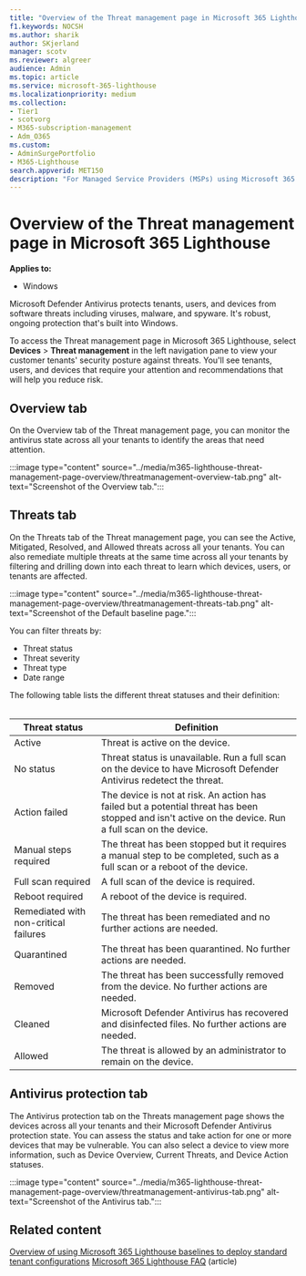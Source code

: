 ```yaml
---
title: "Overview of the Threat management page in Microsoft 365 Lighthouse"
f1.keywords: NOCSH
ms.author: sharik
author: SKjerland
manager: scotv
ms.reviewer: algreer
audience: Admin
ms.topic: article
ms.service: microsoft-365-lighthouse
ms.localizationpriority: medium
ms.collection:
- Tier1
- scotvorg
- M365-subscription-management
- Adm_O365
ms.custom:
- AdminSurgePortfolio
- M365-Lighthouse
search.appverid: MET150
description: "For Managed Service Providers (MSPs) using Microsoft 365 Lighthouse, learn about the Threat management page."
---
```


# Overview of the Threat management page in Microsoft 365 Lighthouse 

**Applies to:**

- Windows

Microsoft Defender Antivirus protects tenants, users, and devices from software threats including viruses, malware, and spyware. It's robust, ongoing protection that's built into Windows.  
  
To access the Threat management page in Microsoft 365 Lighthouse, select **Devices** > **Threat management** in the left navigation pane to view your customer tenants' security posture against threats. You'll see tenants, users, and devices that require your attention and recommendations that will help you reduce risk.  
  
## Overview tab  
  
On the Overview tab of the Threat management page, you can monitor the antivirus state across all your tenants to identify the areas that need attention.

:::image type="content" source="../media/m365-lighthouse-threat-management-page-overview/threatmanagement-overview-tab.png" alt-text="Screenshot of the Overview tab.":::

## Threats tab

On the Threats tab of the Threat management page, you can see the Active, Mitigated, Resolved, and Allowed threats across all your tenants. You can also remediate multiple threats at the same time across all your tenants by filtering and drilling down into each threat to learn which devices, users, or tenants are affected.

:::image type="content" source="../media/m365-lighthouse-threat-management-page-overview/threatmanagement-threats-tab.png" alt-text="Screenshot of the Default baseline page.":::
  
You can filter threats by:

- Threat status
- Threat severity
- Threat type
- Date range

The following table lists the different threat statuses and their definition:<br><br>

| Threat status | Definition |
|---|---|
| Active | Threat is active on the device. |
| No status | Threat status is unavailable. Run a full scan on the device to have Microsoft Defender Antivirus redetect the threat. |
| Action failed | The device is not at risk. An action has failed but a potential threat has been stopped and isn't active on the device. Run a full scan on the device. |
| Manual steps required | The threat has been stopped but it requires a manual step to be completed, such as a full scan or a reboot of the device. |
| Full scan required | A full scan of the device is required. |
| Reboot required | A reboot of the device is required. |
| Remediated with non-critical failures | The threat has been remediated and no further actions are needed. |
| Quarantined | The threat has been quarantined. No further actions are needed. |
| Removed | The threat has been successfully removed from the device. No further actions are needed. |
| Cleaned | Microsoft Defender Antivirus has recovered and disinfected files. No further actions are needed. |
| Allowed | The threat is allowed by an administrator to remain on the device. | 

## Antivirus protection tab

The Antivirus protection tab on the Threats management page shows the devices across all your tenants and their Microsoft Defender Antivirus protection state. You can assess the status and take action for one or more devices that may be vulnerable. You can also select a device to view more information, such as Device Overview, Current Threats, and Device Action statuses.

:::image type="content" source="../media/m365-lighthouse-threat-management-page-overview/threatmanagement-antivirus-tab.png" alt-text="Screenshot of the Antivirus tab.":::

## Related content

[Overview of using Microsoft 365 Lighthouse baselines to deploy standard tenant configurations](m365-lighthouse-deploy-standard-tenant-configurations-overview.md)
[Microsoft 365 Lighthouse FAQ](m365-lighthouse-faq.yml) (article)
